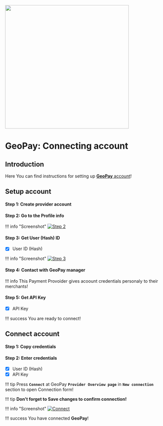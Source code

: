 <img src="https://static.openfintech.io/payment_providers/geopaynet/logo.svg?w=400" width="400px" >

# GeoPay: Connecting account

## Introduction

Here You can find  instructions for setting up <a href="https://geo-pay.net/account/#!/" target="_blank" rel="noopener">**GeoPay**  account</a>!

## Setup account

#### Step 1: Create provider account

#### Step 2: Go to the **Profile** info

!!! info "Screenshot"
    [![Step 2](images/geopay-step1.png)](images/geopay-step1.png)

#### Step 3: Get User (Hash) ID

- [x] User ID (Hash)

!!! info "Screenshot"
    [![Step 3](images/geopay-step2.png)](images/geopay-step2.png)

#### Step 4: Contact with GeoPay manager

!!! info
    This Payment Provoider gives acoount credentials personaly to their merchants!

#### Step 5: Get API Key

- [x] API Key


!!! success
    You are ready to connect!
    
## Connect account

#### Step 1: Copy credentials

#### Step 2: Enter credentials

- [x] User ID (Hash)
- [x] API Key

!!! tip
    Press **```Connect```** at GeoPay **```Provider Overview page```** in **```New connection```** section to open Connection form!

!!! tip
    **Don't forget to Save changes to confirm connection!**

!!! info "Screenshot"
    [![Connect](images/geopay-step_connect.png)](images/geopay-step_connect.png)

!!! success
    You have connected **GeoPay**!